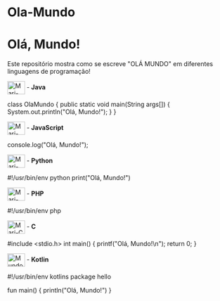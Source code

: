 # Ola-Mundo
# Olá, Mundo!

Este repositório mostra como se escreve "OLÁ MUNDO" em diferentes linguagens de programação!


<img align="center" alt="Mari-JAVA" height="30" width="40" src="https://cdn.jsdelivr.net/gh/devicons/devicon/icons/java/java-original-wordmark.svg" /> - <b>Java</b>


class OlaMundo {
    public static void main(String args[]) {
        System.out.println("Olá, Mundo!");
    }
}



<img align="center" alt="Mari-JS" height="30" width="40" src="https://cdn.jsdelivr.net/gh/devicons/devicon/icons/javascript/javascript-original.svg" /> -  <b>JavaScript</b>


console.log("Olá, Mundo!");



<img align="center" alt="Mari-PH" height="30" width="40" src="https://cdn.jsdelivr.net/gh/devicons/devicon/icons/python/python-original-wordmark.svg" /> - <b>Python</b>


#!/usr/bin/env python
print("Olá, Mundo!")



<img align="center" alt="Mari-PHP" height="30" width="40" src="https://cdn.jsdelivr.net/gh/devicons/devicon/icons/php/php-original.svg" /> - <b>PHP</b>


#!/usr/bin/env php
<?="Olá, Mundo!\n"?>



<img align="center" alt="Mari-C" height="30" width="40" src="https://cdn.jsdelivr.net/gh/devicons/devicon/icons/c/c-original.svg" /> - <b>C</b>


#include <stdio.h>
int main() {
 printf("Olá, Mundo!\n");
 return 0;
}



<img align="center" alt="Mundo-K" height="30" width="40" src="https://cdn.jsdelivr.net/gh/devicons/devicon/icons/kotlin/kotlin-original.svg" /> - <b>Kotlin</b>


#!/usr/bin/env kotlins
package hello

fun main() {
    println("Olá, Mundo!")
}
 
